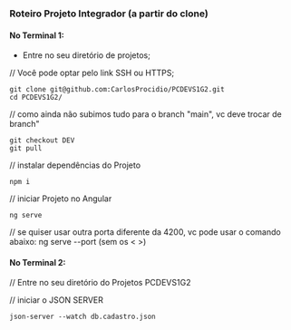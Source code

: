 ### Roteiro Projeto Integrador (a partir do clone)

#### No Terminal 1:
- Entre no seu diretório de projetos;

// Você pode optar pelo link SSH ou HTTPS;
```
git clone git@github.com:CarlosProcidio/PCDEVS1G2.git
cd PCDEVS1G2/
```

// como ainda não subimos tudo para o branch "main", vc deve trocar de branch"
```
git checkout DEV
git pull
```

// instalar dependências do Projeto
```
npm i
```

// iniciar Projeto no Angular
```
ng serve
```

// se quiser usar outra porta diferente da 4200, vc pode usar o comando abaixo:
<spam>ng serve --port <porta> (sem os < >)</spam>

#### No Terminal 2:
// Entre no seu diretório do Projetos PCDEVS1G2

// iniciar o JSON SERVER
```
json-server --watch db.cadastro.json
```
